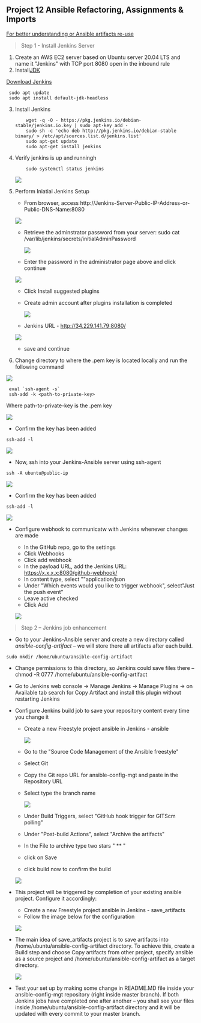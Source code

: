 ##  Project 12 Ansible Refactoring, Assignments & Imports

[For better understanding or Ansible artifacts re-use](https://docs.ansible.com/ansible/latest/user_guide/playbooks_reuse.html)

> Step 1 - Install Jenkins Server
1. Create an AWS EC2 server based on Ubuntu server 20.04 LTS and name it "Jenkins" with TCP port 8080 open in the inbound rule
2. Install[JDK](https://en.wikipedia.org/wiki/Java_Development_Kit)

[Download Jenkins](https://www.jenkins.io/download/)
   ```
    sudo apt update
    sudo apt install default-jdk-headless

   ```
3. Install Jenkins
    ```
        wget -q -O - https://pkg.jenkins.io/debian-stable/jenkins.io.key | sudo apt-key add -
        sudo sh -c 'echo deb http://pkg.jenkins.io/debian-stable binary/ > /etc/apt/sources.list.d/jenkins.list'
        sudo apt-get update
        sudo apt-get install jenkins
    ```
4. Verify jenkins is up and runningh
    ```
        sudo systemctl status jenkins
    ```
    ![](images/project9/jenkins-status.png)
5. Perform Iniatial Jenkins Setup
    * From browser, access http://Jenkins-Server-Public-IP-Address-or-Public-DNS-Name:8080

    ![](images/project9/unlock-page.png)

    * Retrieve the adminstrator password from your server: sudo cat /var/lib/jenkins/secrets/initialAdminPassword

      ![](images/project9/admin-password.png)

    * Enter the password in the administrator page above and click continue

    ![](images/project9/after-admin-login.png)

    * Click Install suggested plugins
    * Create admin account after plugins installation is completed

      ![](images/project9/create-new-acct.png)

    * Jenkins URL - http://34.229.141.79:8080/

    ![](images/project9/jenkins-url.png)

    * save and continue

6. Change directory to where the .pem key is located locally and run the following command

![](images/project12/1-eva-connection.png)


```
 eval `ssh-agent -s`
 ssh-add -k <path-to-private-key>
```
Where path-to-private-key is the .pem key

![](images/project11/add-private-key.png)


- Confirm the key has been added

```
ssh-add -l
```
![](images/project11/confirm-ssh-add.png)

- Now, ssh into your Jenkins-Ansible server using ssh-agent

```
ssh -A ubuntu@public-ip

```

![](images/project11/ssh-jenkins-server.png)

- Confirm the key has been added

```
ssh-add -l
```
![](images/project11/confirm.png)

- Configure webhook to communicatw with Jenkins whenever changes are made
    * In the GitHub repo, go to the settings
    * Click Webhooks
    * Click add webhook
    * In the payload URL, add the Jenkins URL: https://x.x.x.x:8080/github-webhook/
    * In content type, select ""application/json
    * Under "Which events would you like to trigger webhook", select"Just the push event"
    * Leave active checked
    * Click Add

    ![](images/project11/add-webhook.png)

> Step 2 – Jenkins job enhancement
- Go to your Jenkins-Ansible server and create a new directory called _ansible-config-artifact_ – we will store there all artifacts after each build.

```
sudo mkdir /home/ubuntu/ansible-config-artifact
```

- Change permissions to this directory, so Jenkins could save files there – chmod -R 0777 /home/ubuntu/ansible-config-artifact

- Go to Jenkins web console -> Manage Jenkins -> Manage Plugins -> on Available tab search for Copy Artifact and install this plugin without restarting Jenkins

- Configure Jenkins build job to save your repository content every time you change it
    * Create a new Freestyle project ansible in Jenkins - ansible

      ![](images/project11/add-freestyle.png)

    * Go to the "Source Code Management of the Ansible freestyle"
    * Select Git
    * Copy the Git repo URL for ansible-config-mgt and paste in the Repository URL
    * Select type the branch name

       ![](images/project11/git.png)

    * Under Build Triggers, select "GitHub hook trigger for GITScm polling"
    * Under "Post-build Actions", select "Archive the artifacts"
    * In the File to archive type two stars " ** "
    * click on Save
    * click build now to confirm the build

     ![](images/project11/buildenvi.png)

 - This project will be triggered by completion of your existing ansible project. Configure it accordingly:
     * Create a new Freestyle project ansible in Jenkins - save_artifacts
     * Follow the image below for the configuration

      ![](images/project12/trigger-completion.png)

- The main idea of save_artifacts project is to save artifacts into /home/ubuntu/ansible-config-artifact directory. To achieve this, create a Build step and choose Copy artifacts from other project, specify ansible as a source project and /home/ubuntu/ansible-config-artifact as a target directory.

  ![](images/project12/artifacts-copy.png)

- Test your set up by making some change in README.MD file inside your ansible-config-mgt repository (right inside master branch).
If both Jenkins jobs have completed one after another – you shall see your files inside /home/ubuntu/ansible-config-artifact directory and it will be updated with every commit to your master branch.